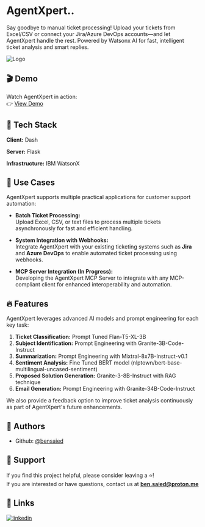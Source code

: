 ﻿# AgentXpert..

Say goodbye to manual ticket processing! Upload your tickets from Excel/CSV or connect your Jira/Azure DevOps accounts—and let AgentXpert handle the rest.
Powered by Watsonx AI for fast, intelligent ticket analysis and smart replies.

![Logo](https://i.ibb.co/fYfRRbVn/Agent-Xpert-Logo.png)

## 🎬 Demo

Watch AgentXpert in action:  
👉 [View Demo](https://www.youtube.com/watch?v=eqcUr3dxGKM)

## 🧰 Tech Stack

**Client:** Dash

**Server:** Flask

**Infrastructure:** IBM WatsonX

## 🚀 Use Cases

AgentXpert supports multiple practical applications for customer support automation:

- **Batch Ticket Processing:**  
  Upload Excel, CSV, or text files to process multiple tickets asynchronously for fast and efficient handling.

- **System Integration with Webhooks:**  
  Integrate AgentXpert with your existing ticketing systems such as **Jira** and **Azure DevOps** to enable automated ticket processing using webhooks.

- **MCP Server Integration (In Progress):**  
  Developing the AgentXpert MCP Server to integrate with any MCP-compliant client for enhanced interoperability and automation.

## 🔥 Features

AgentXpert leverages advanced AI models and prompt engineering for each key task:

1. **Ticket Classification:** Prompt Tuned Flan-T5-XL-3B  
2. **Subject Identification:** Prompt Engineering with Granite-3B-Code-Instruct  
3. **Summarization:** Prompt Engineering with Mixtral-8x7B-Instruct-v0.1  
4. **Sentiment Analysis:** Fine Tuned BERT model (nlptown/bert-base-multilingual-uncased-sentiment)  
5. **Proposed Solution Generation:** Granite-3-8B-Instruct with RAG technique
6. **Email Generation:** Prompt Engineering with Granite-34B-Code-Instruct  

We also provide a feedback option to improve ticket analysis continuously as part of AgentXpert's future enhancements.

## 📝 Authors

- Github: [@bensaied](https://www.github.com/bensaied)

## 💝 Support

If you find this project helpful, please consider leaving a ⭐️!  
If you are interested or have questions, contact us at **ben.saied@proton.me**

## 🔗 Links

[![linkedin](https://img.shields.io/badge/linkedin-0A66C2?style=for-the-badge&logo=linkedin&logoColor=white)](https://www.linkedin.com/in/bensaied/)
